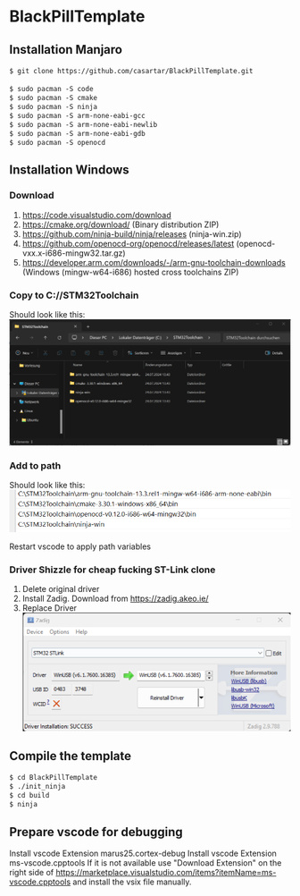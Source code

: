 # BlackPillTemplate

## Installation Manjaro

```
$ git clone https://github.com/casartar/BlackPillTemplate.git

$ sudo pacman -S code
$ sudo pacman -S cmake
$ sudo pacman -S ninja
$ sudo pacman -S arm-none-eabi-gcc
$ sudo pacman -S arm-none-eabi-newlib
$ sudo pacman -S arm-none-eabi-gdb
$ sudo pacman -S openocd
```

## Installation Windows

### Download
1. https://code.visualstudio.com/download
2. https://cmake.org/download/ (Binary distribution ZIP)
3. https://github.com/ninja-build/ninja/releases (ninja-win.zip)
4. https://github.com/openocd-org/openocd/releases/latest (openocd-vxx.x-i686-mingw32.tar.gz)
5. https://developer.arm.com/downloads/-/arm-gnu-toolchain-downloads (Windows (mingw-w64-i686) hosted cross toolchains ZIP)

### Copy to C://STM32Toolchain
Should look like this:
![](images/filestructure.png)

### Add to path
Should look like this:
![](images/path.png)

Restart vscode to apply path variables

### Driver Shizzle for cheap fucking ST-Link clone
1. Delete original  driver
2. Install Zadig. Download from https://zadig.akeo.ie/
3. Replace Driver
![](images/zadig.png)

## Compile the template
```
$ cd BlackPillTemplate
$ ./init_ninja
$ cd build
$ ninja
```

## Prepare vscode for debugging
Install vscode Extension marus25.cortex-debug
Install vscode Extension ms-vscode.cpptools
If it is not available use "Download Extension" on the right side of https://marketplace.visualstudio.com/items?itemName=ms-vscode.cpptools and install the vsix file manually.


